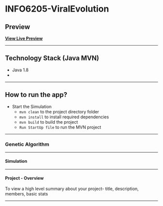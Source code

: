 # INFO6205-ViralEvolution

## Preview
**[View Live Preview](https://youtu.be/q_oB-u11yxg)**

----------------------------------------------------------
## Technology Stack (Java MVN)
* Java 1.8
* 

----------------------------------------------------------
## How to run the app?
- Start the Simulation
  - `mvn clean` to the project directory folder
  - `mvn install` to install required dependencies
  - `mvn build` to build the project 
  - `Run StartUp file` to run the MVN project
----------------------------------------------------------

### Genetic Algorithm

----------------------------------------------------------
#### Simulation

----------------------------------------------------------
#### Project - Overview 
To view a high level summary about your project- title, description, members, basic stats



----------------------------------------------------------

